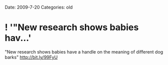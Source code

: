 Date: 2009-7-20
Categories: old

# ! '"New research shows babies hav...'

"New research shows babies have a handle on the meaning of different dog barks"  <a href="http://bit.ly/99FyU" rel="nofollow">http://bit.ly/99FyU</a>

